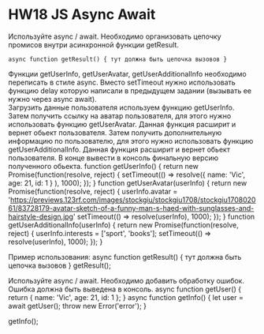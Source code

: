 # HW18 JS Async Await
 
Используйте async / await. Необходимо организовать цепочку промисов внутри асинхронной функции getResult.

	async function getResult() { тут должна быть цепочка вызовов }
Функции getUserInfo, getUserAvatar, getUserAdditionalInfo необходимо переписать в стиле async. Вместо setTimeout нужно использовать функцию delay которую написали в предыдущем задании (вызывать ее нужно через async await).		
​​Загрузить данные пользователя используем функцию getUserInfo.
Затем получить ссылку на аватар пользователя, для этого нужно использовать функцию getUserAvatar. Данная функция расширит и вернет обьект пользователя.
Затем получить дополнительную информацию по пользователю, для этого нужно использовать функцию getUserAdditionalInfo. Данная функция расширит и вернет обьект пользователя.
В конце вывести в консоль финальную версию полученного обьекта.
function getUserInfo() {
    return new Promise(function(resolve, reject) {
      setTimeout(() => resolve({ name: 'Vic', age: 21, id: 1 } ), 1000);
    });
  }
  function getUserAvatar(userInfo) {
    return new Promise(function(resolve, reject) {
      userInfo.avatar = 'https://previews.123rf.com/images/stockgiu/stockgiu1708/stockgiu170802061/83728179-avatar-sketch-of-a-funny-man-s-haed-with-sunglasses-and-hairstyle-design.jpg'
      setTimeout(() => resolve(userInfo), 1000);
    });
  }
  function getUserAdditionalInfo(userInfo) {
    return new Promise(function(resolve, reject) {
      userInfo.interests = ['sport', 'books'];
      setTimeout(() => resolve(userInfo), 1000);
    });
  }


Пример использования:
async function getResult() { 
тут должна быть цепочка вызовов 
}
getResult();
 
Используйте async / await. Необходимо добавить обработку ошибок. Ошибка должна быть выведена в консоль.
 async function getUser() {
    return { name: 'Vic', age: 21, id: 1 };
}
async function getInfo() {
    let user = await getUser();
    throw new Error('error');
}
 
getInfo();
